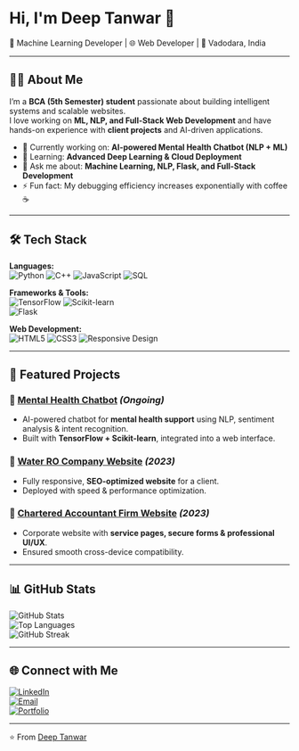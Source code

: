 # Hi, I'm Deep Tanwar 👋  
🚀 Machine Learning Developer | 🌐 Web Developer | 📍 Vadodara, India  

---

## 👨‍💻 About Me
I’m a **BCA (5th Semester) student** passionate about building intelligent systems and scalable websites.  
I love working on **ML, NLP, and Full-Stack Web Development** and have hands-on experience with **client projects** and AI-driven applications.  

- 🔭 Currently working on: **AI-powered Mental Health Chatbot (NLP + ML)**  
- 🌱 Learning: **Advanced Deep Learning & Cloud Deployment**  
- 💬 Ask me about: **Machine Learning, NLP, Flask, and Full-Stack Development**  
- ⚡ Fun fact: My debugging efficiency increases exponentially with coffee ☕  

---

## 🛠️ Tech Stack

**Languages:**  
![Python](https://img.shields.io/badge/Python-3776AB?style=for-the-badge&logo=python&logoColor=white) 
![C++](https://img.shields.io/badge/C++-00599C?style=for-the-badge&logo=cplusplus&logoColor=white) 
![JavaScript](https://img.shields.io/badge/JavaScript-F7DF1E?style=for-the-badge&logo=javascript&logoColor=black) 
![SQL](https://img.shields.io/badge/SQL-4479A1?style=for-the-badge&logo=postgresql&logoColor=white)  

**Frameworks & Tools:**  
![TensorFlow](https://img.shields.io/badge/TensorFlow-FF6F00?style=for-the-badge&logo=tensorflow&logoColor=white) 
![Scikit-learn](https://img.shields.io/badge/ScikitLearn-F7931E?style=for-the-badge&logo=scikit-learn&logoColor=white)  
![Flask](https://img.shields.io/badge/Flask-000000?style=for-the-badge&logo=flask&logoColor=white)  

**Web Development:**  
![HTML5](https://img.shields.io/badge/HTML5-E34F26?style=for-the-badge&logo=html5&logoColor=white) 
![CSS3](https://img.shields.io/badge/CSS3-1572B6?style=for-the-badge&logo=css3&logoColor=white) 
![Responsive Design](https://img.shields.io/badge/Responsive-Design-green?style=for-the-badge&logo=csswizardry)  

---

## 📌 Featured Projects

### 🤖 [Mental Health Chatbot](#) *(Ongoing)*  
- AI-powered chatbot for **mental health support** using NLP, sentiment analysis & intent recognition.  
- Built with **TensorFlow + Scikit-learn**, integrated into a web interface.  

### 🌊 [Water RO Company Website](#) *(2023)*  
- Fully responsive, **SEO-optimized website** for a client.  
- Deployed with speed & performance optimization.  

### 🧾 [Chartered Accountant Firm Website](#) *(2023)*  
- Corporate website with **service pages, secure forms & professional UI/UX**.  
- Ensured smooth cross-device compatibility.  

---

## 📊 GitHub Stats

![GitHub Stats](https://github-readme-stats.vercel.app/api?username=deept-369&show_icons=true&theme=radical)  
![Top Languages](https://github-readme-stats.vercel.app/api/top-langs/?username=deept-369&layout=compact&theme=radical)  
![GitHub Streak](https://github-readme-streak-stats.herokuapp.com?user=deept-369&theme=radical)  

---

## 🌐 Connect with Me
[![LinkedIn](https://img.shields.io/badge/LinkedIn-0A66C2?style=for-the-badge&logo=linkedin&logoColor=white)](https://linkedin.com/in/yourlinkedin)  
[![Email](https://img.shields.io/badge/Email-D14836?style=for-the-badge&logo=gmail&logoColor=white)](mailto:deeptanwar367@gmail.com)  
[![Portfolio](https://img.shields.io/badge/Portfolio-000000?style=for-the-badge&logo=firefox&logoColor=white)](https://github.com/deept-369)  

---

⭐ From [Deep Tanwar](https://github.com/deept-369)  
